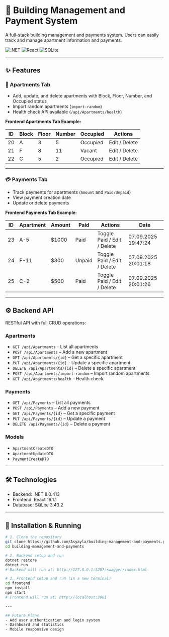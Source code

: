 # 🏢 Building Management and Payment System

A full-stack building management and payments system. Users can easily track and manage apartment information and payments.

![.NET](https://img.shields.io/badge/.NET-8.0.413-blue)
![React](https://img.shields.io/badge/React-19.1.1-blue)
![SQLite](https://img.shields.io/badge/SQLite-3.43.2-orange)

---

## ✨ Features

### 🏢 Apartments Tab
- Add, update, and delete apartments with Block, Floor, Number, and Occupied status  
- Import random apartments (`import-random`)  
- Health check API available (`/api/Apartments/health`)  

**Frontend Apartments Tab Example:**

| ID  | Block | Floor | Number | Occupied | Actions      |
|-----|-------|-------|--------|----------|-------------|
| 20  | A     | 3     | 5      | Occupied | Edit / Delete |
| 21  | F     | 8     | 11     | Vacant   | Edit / Delete |
| 22  | C     | 5     | 2      | Occupied | Edit / Delete |

---

### 💳 Payments Tab
- Track payments for apartments (`Amount` and `Paid/Unpaid`)  
- View payment creation date  
- Update or delete payments  

**Frontend Payments Tab Example:**

| ID  | Apartment  | Amount | Paid   | Actions                 | Date                  |
|-----|-----------|--------|--------|------------------------|---------------------|
| 23  | A-5       | $1000  | Paid   | Toggle Paid / Edit / Delete | 07.09.2025 19:47:24 |
| 24  | F-11      | $300   | Unpaid | Toggle Paid / Edit / Delete | 07.09.2025 20:01:18 |
| 25  | C-2       | $500   | Paid   | Toggle Paid / Edit / Delete | 07.09.2025 20:01:26 |

---

## ⚙️ Backend API

RESTful API with full CRUD operations:

### Apartments
- `GET /api/Apartments` – List all apartments  
- `POST /api/Apartments` – Add a new apartment  
- `GET /api/Apartments/{id}` – Get a specific apartment  
- `PUT /api/Apartments/{id}` – Update a specific apartment  
- `DELETE /api/Apartments/{id}` – Delete a specific apartment  
- `POST /api/Apartments/import-random` – Import random apartments  
- `GET /api/Apartments/health` – Health check  

### Payments
- `GET /api/Payments` – List all payments  
- `POST /api/Payments` – Add a new payment  
- `GET /api/Payments/{id}` – Get a specific payment  
- `PUT /api/Payments/{id}` – Update a payment  
- `DELETE /api/Payments/{id}` – Delete a payment  

### Models
- `ApartmentCreateDTO`  
- `ApartmentUpdateDTO`  
- `PaymentCreateDTO`  

---

## 🛠 Technologies

- Backend: .NET 8.0.413  
- Frontend: React 19.1.1  
- Database: SQLite 3.43.2 

---

## 🚀 Installation & Running

```bash
# 1. Clone the repository
git clone https://github.com/Asyayla/building-management-and-payments.git
cd building-management-and-payments

# 2. Backend setup and run
dotnet restore
dotnet run
# Backend will run at: http://127.0.0.1:5287/swagger/index.html

# 3. Frontend setup and run (in a new terminal)
cd frontend
npm install
npm start
# Frontend will run at: http://localhost:3001

---

## Future Plans
- Add user authentication and login system  
- Dashboard and statistics  
- Mobile responsive design
